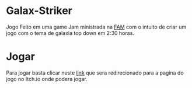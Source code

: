 # Galax-Striker
Jogo Feito em uma game Jam ministrada na [FAM](https://www.vemprafam.com.br) com o intuito de criar um jogo com o tema de galaxia top down em 2:30 horas.
# Jogar
Para jogar basta clicar neste [link](https://sena08.itch.io/galax-striker) que sera redirecionado para a pagina do jogo no Itch.io onde podera jogar.
